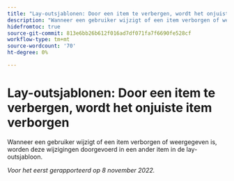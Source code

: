 ```yaml
---
title: "Lay-outsjablonen: Door een item te verbergen, wordt het onjuiste item verborgen"
description: "Wanneer een gebruiker wijzigt of een item verborgen of weergegeven is, worden deze wijzigingen doorgevoerd in een ander item in de lay-outsjabloon."
hidefromtoc: true
source-git-commit: 813e6bb26b612f016ad7df071fa7f6690fe528cf
workflow-type: tm+mt
source-wordcount: '70'
ht-degree: 0%

---
```



# Lay-outsjablonen: Door een item te verbergen, wordt het onjuiste item verborgen

Wanneer een gebruiker wijzigt of een item verborgen of weergegeven is, worden deze wijzigingen doorgevoerd in een ander item in de lay-outsjabloon.

_Voor het eerst gerapporteerd op 8 november 2022._


